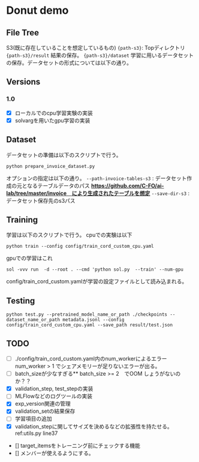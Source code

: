 # Donut demo 
## File Tree
S3(既に存在していることを想定しているもの)
`{path-s3}`: Topディレクトリ
`{path-s3}/result` 結果の保存。
`{path-s3}/dataset` 学習に用いるデータセットの保存。データセットの形式については以下の通り。


## Versions

### 1.0
- [x] ローカルでのcpu学習実験の実装
- [x] solvargを用いたgpu学習の実装

## Dataset
データセットの準備は以下のスクリプトで行う。
```
python prepare_invoice_dataset.py
```
オプションの指定は以下の通り。
`--path-invoice-tables-s3` : データセット作成の元となるテーブルデータのパス **https://github.com/C-FO/ai-lab/tree/master/invoice　により生成されたテーブルを想定**
`--save-dir-s3` : データセット保存先のs3パス

## Training
学習は以下のスクリプトで行う。
cpuでの実験は以下
```
python train --config config/train_cord_custom_cpu.yaml
```
gpuでの学習はこれ
```
sol -vvv run  -d --root . --cmd 'python sol.py  --train' --num-gpu 
```
config/train_cord_custom.yamlが学習の設定ファイルとして読み込まれる。

## Testing
```
python test.py --pretrained_model_name_or_path ./checkpoints --dataset_name_or_path metadata.jsonl --config config/train_cord_custom_cpu.yaml --save_path result/test.json
```

## TODO
- [ ] ./config/train_cord_custom.yaml内のnum_workerによるエラー
num_worker > 1 でシェアメモリーが足りないエラーが出る。
- [ ] batch_sizeが少なすぎる**
batch_size >= 2　でOOM しょうがないのか？？
- [x] validation_step, test_stepの実装
- [ ] MLFlowなどのログツールの実装
- [x] exp_version関連の管理
- [x] validation_setの結果保存
- [ ] 学習項目の追加
- [x] validation_stepに関してサイズを決めるなどの拡張性を持たせる。 
ref:utils.py line37
- [] target_itemsをトレーニング前にチェックする機能
- [] メンバーが使えるようにする。